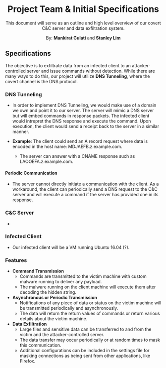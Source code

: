 <h1 align=center>Project Team & Initial Specifications</h1>
<p align=center>This document will serve as an outline and high level overview of our covert C&C server and data exfiltration system.</p>
<p align=center>By: <strong>Mankirat Gulati</strong> and <strong>Stanley Lim</strong></p>

## Specifications
The objective is to exfiltrate data from an infected client to an attacker-controlled server and issue commands without detection. While there are many ways to do this, our project will utilize **DNS Tunneling**, where the covert channel is the DNS protocol. 

### DNS Tunneling
* In order to implement DNS Tunneling, we would make use of a domain we own and point it to our server. The server will mimic a DNS server but will embed commands in response packets. <We can probably add more information about how the embedding is done here.> The infected client would intrepret the DNS response and execute the command. Upon execution, the client would send a receipt back to the server in a similar manner.
  
* **Example**: The client could send an A record request where data is encoded in the host name: MDJAEFB.z.example.com.
  * The server can answer with a CNAME response such as LAOOEFA.z.example.com.

#### Periodic Communication
* The server cannot directly initiate a communication with the client. As a workaround, the client can periodically send a DNS request to the C&C server and will execute a command if the server has provided one in its response.

### C&C Server
* 

### Infected Client
* Our infected client will be a VM running Ubuntu 16.04 (?). 

### Features
* **Command Transmission**
    * Commands are transmitted to the victim machine with custom malware running to deliver any payload.
    * The malware running on the client machine will execute them after decoding the hidden string.
* **Asynchronous or Periodic Transmission**
    * Notifications of any piece of data or status on the victim machine will be transmitted periodically and asynchronously.
    * The data will return the return values of commands or return various details about the victim machine.
* **Data Exfiltration**
    * Large files and sensitive data can be transferred to and from the victim and the attacker-controlled server.
    * The data transfer may occur periodically or at random times to mask this communication.
    * Additional configurations can be included in the settings file for masking connections as being sent from other applications, like Firefox.
